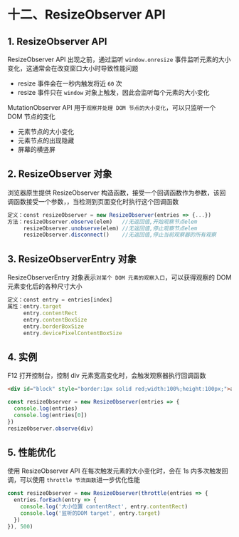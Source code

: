 # 十二、ResizeObserver API

## 1. ResizeObserver API

ResizeObserver API 出现之前，通过监听 `window.onresize` 事件监听元素的大小变化，这通常会在改变窗口大小时导致性能问题

* resize 事件会在一秒内触发将近 `60` 次
* resize 事件只在 `window` 对象上触发，因此会监听每个元素的大小变化

MutationObserver API 用于`观察并处理 DOM 节点的大小变化`，可以只监听一个 DOM 节点的变化

* 元素节点的大小变化
* 元素节点的出现隐藏
* 屏幕的横竖屏

## 2. ResizeObserver 对象

浏览器原生提供 ResizeObserver 构造函数，接受一个回调函数作为参数，该回调函数接受一个参数，，当检测到页面变化时执行这个回调函数

```javascript
定义：const resizeObserver = new ResizeObserver(entries => {...})
方法：resizeObserver.observe(elem)   //无返回值,开始观察节点elem
     resizeObserver.unobserve(elem) //无返回值,停止观察节点elem
     resizeObserver.disconnect()    //无返回值,停止当前观察器的所有观察
```

## 3. ResizeObserverEntry 对象

ResizeObserverEntry 对象表示`对某个 DOM 元素的观察入口`，可以获得观察的 DOM 元素变化后的各种尺寸大小

```javascript
定义：const entry = entries[index]
属性：entry.target               
     entry.contentRect               
     entry.contentBoxSize            
     entry.borderBoxSize        
     entry.devicePixelContentBoxSize 
```

## 4. 实例

F12 打开控制台，控制 div 元素宽高变化时，会触发观察器执行回调函数

```html
<div id="block" style="border:1px solid red;width:100%;height:100px;">aaa</div>
```

```javascript
const resizeObserver = new ResizeObserver(entries => {
  console.log(entries)
  console.log(entries[0])
})
resizeObserver.observe(div)
```

## 5. 性能优化

使用 ResizeObserver API 在每次触发元素的大小变化时，会在 1s 内多次触发回调，可以使用 `throttle 节流函数`进一步优化性能

```javascript
const resizeObserver = new ResizeObserver(throttle(entries => {
  entries.forEach(entry => {
    console.log('大小位置 contentRect', entry.contentRect)
    console.log('监听的DOM target', entry.target)
  })
}), 500)
```
